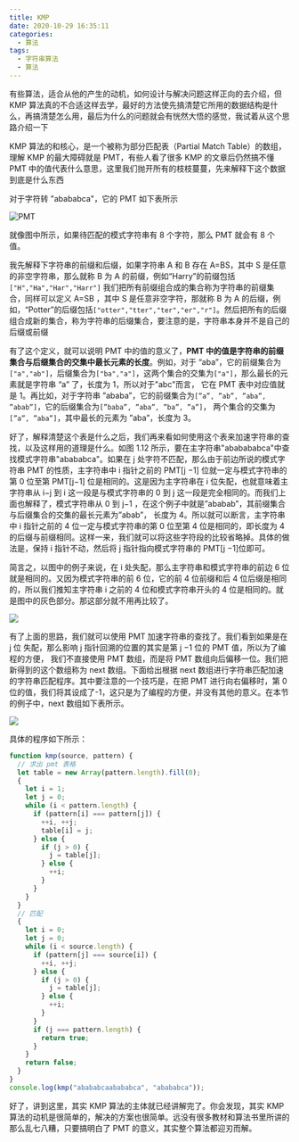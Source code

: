 ```yaml
---
title: KMP
date: 2020-10-29 16:35:11
categories:
  - 算法
tags:
  - 字符串算法
  - 算法
---
```


有些算法，适合从他的产生的动机，如何设计与解决问题这样正向的去介绍，但 KMP 算法真的不合适这样去学，最好的方法使先搞清楚它所用的数据结构是什么，再搞清楚怎么用，最后为什么的问题就会有恍然大悟的感觉，我试着从这个思路介绍一下

KMP 算法的和核心，是一个被称为部分匹配表（Partial Match Table）的数组，理解 KMP 的最大障碍就是 PMT，有些人看了很多 KMP 的文章后仍然搞不懂 PMT 中的值代表什么意思，这里我们抛开所有的枝枝蔓蔓，先来解释下这个数据到底是什么东西

对于字符转 "abababca"，它的 PMT 如下表所示

![PMT](https://pic3.zhimg.com/80/v2-e905ece7e7d8be90afc62fe9595a9b0f_720w.jpg?source=1940ef5c)

就像图中所示，如果待匹配的模式字符串有 8 个字符，那么 PMT 就会有 8 个值。

我先解释下字符串的前缀和后缀，如果字符串 A 和 B 存在 A=BS，其中 S 是任意的非空字符串，那么就称 B 为 A 的前缀，例如“Harry”的前缀包括`["H","Ha","Har","Harr"]` 我们把所有前缀组合成的集合称为字符串的前缀集合，同样可以定义 A=SB ，其中 S 是任意非空字符，那就称 B 为 A 的后缀，例如，“Potter”的后缀包括`["otter","tter","ter","er","r"]`。然后把所有的后缀组合成新的集合，称为字符串的后缀集合，要注意的是，字符串本身并不是自己的后缀或前缀

有了这个定义，就可以说明 PMT 中的值的意义了，**PMT 中的值是字符串的前缀集合与后缀集合的交集中最长元素的长度**。例如，对于 “aba”，它的前缀集合为`["a","ab"]`，后缀集合为`["ba","a"]`，这两个集合的交集为`["a"]`，那么最长的元素就是字符串 “a” 了，长度为 1，所以对于"abc"而言， 它在 PMT 表中对应值就是 1。再比如，对于字符串 ”ababa”，它的前缀集合为`[”a”, ”ab”, ”aba”, ”abab”]`，它的后缀集合为`[”baba”, ”aba”, ”ba”, ”a”]`， 两个集合的交集为`[”a”, ”aba”]`，其中最长的元素为 ”aba”，长度为 3。

好了，解释清楚这个表是什么之后，我们再来看如何使用这个表来加速字符串的查找，以及这样用的道理是什么。如图 1.12 所示，要在主字符串"ababababca"中查找模式字符串"abababca"。如果在 j 处字符不匹配，那么由于前边所说的模式字符串 PMT 的性质，主字符串中 i 指针之前的 PMT[j −1] 位就一定与模式字符串的第 0 位至第 PMT[j−1] 位是相同的。这是因为主字符串在 i 位失配，也就意味着主字符串从 i−j 到 i 这一段是与模式字符串的 0 到 j 这一段是完全相同的。而我们上面也解释了，模式字符串从 0 到 j−1 ，在这个例子中就是”ababab”，其前缀集合与后缀集合的交集的最长元素为”abab”， 长度为 4。所以就可以断言，主字符串中 i 指针之前的 4 位一定与模式字符串的第 0 位至第 4 位是相同的，即长度为 4 的后缀与前缀相同。这样一来，我们就可以将这些字符段的比较省略掉。具体的做法是，保持 i 指针不动，然后将 j 指针指向模式字符串的 PMT[j −1]位即可。

简言之，以图中的例子来说，在 i 处失配，那么主字符串和模式字符串的前边 6 位就是相同的。又因为模式字符串的前 6 位，它的前 4 位前缀和后 4 位后缀是相同的，所以我们推知主字符串 i 之前的 4 位和模式字符串开头的 4 位是相同的。就是图中的灰色部分。那这部分就不用再比较了。

![](https://pic4.zhimg.com/50/v2-03a0d005badd0b8e7116d8d07947681c_hd.jpg?source=1940ef5)

有了上面的思路，我们就可以使用 PMT 加速字符串的查找了。我们看到如果是在 j 位 失配，那么影响 j 指针回溯的位置的其实是第 j −1 位的 PMT 值，所以为了编程的方便， 我们不直接使用 PMT 数组，而是将 PMT 数组向后偏移一位。我们把新得到的这个数组称为 next 数组。下面给出根据 next 数组进行字符串匹配加速的字符串匹配程序。其中要注意的一个技巧是，在把 PMT 进行向右偏移时，第 0 位的值，我们将其设成了-1，这只是为了编程的方便，并没有其他的意义。在本节的例子中，next 数组如下表所示。

![](https://pic1.zhimg.com/80/v2-40b4885aace7b31499da9b90b7c46ed3_720w.jpg?source=1940ef5c)

具体的程序如下所示：

```JavaScript
function kmp(source, pattern) {
  // 求出 pmt 表格
  let table = new Array(pattern.length).fill(0);
  {
    let i = 1;
    let j = 0;
    while (i < pattern.length) {
      if (pattern[i] === pattern[j]) {
        ++i, ++j;
        table[i] = j;
      } else {
        if (j > 0) {
          j = table[j];
        } else {
          ++i;
        }
      }
    }
  }
  // 匹配
  {
    let i = 0;
    let j = 0;
    while (i < source.length) {
      if (pattern[j] === source[i]) {
        ++i, ++j;
      } else {
        if (j > 0) {
          j = table[j];
        } else {
          ++i;
        }
      }
      if (j === pattern.length) {
        return true;
      }
    }
    return false;
  }
}
console.log(kmp("abababcaabababca", "abababca"));
```

好了，讲到这里，其实 KMP 算法的主体就已经讲解完了。你会发现，其实 KMP 算法的动机是很简单的，解决的方案也很简单。远没有很多教材和算法书里所讲的那么乱七八糟，只要搞明白了 PMT 的意义，其实整个算法都迎刃而解。
